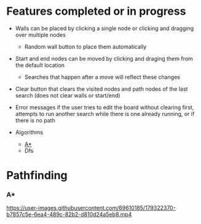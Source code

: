 # Features completed or in progress
* Walls can be placed by clicking a single node or clicking and dragging over multiple nodes
  * Random wall button to place them automatically
  
* Start and end nodes can be moved by clicking and draging them from the default location
  * Searches that happen after a move will reflect these changes
 
* Clear button that clears the visited nodes and path nodes of the last search (does not clear walls or start/end)

* Error messages if the user tries to edit the board without clearing first, attempts to run another search while there is one already running, or if there is no path

* Algorithms
  * [A*](###A*)
  * Dfs


























# Pathfinding

### A*

https://user-images.githubusercontent.com/69610185/179322370-b7857c5e-6ea4-489c-82b2-d810d24a5eb8.mp4


